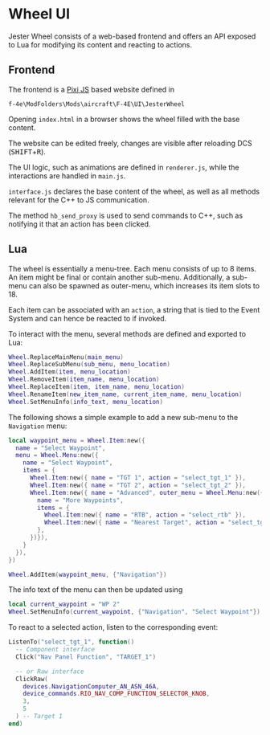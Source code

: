 # Wheel UI

Jester Wheel consists of a web-based frontend and offers an API exposed to Lua
for modifying its content and reacting to actions.

## Frontend

The frontend is a [Pixi JS](https://pixijs.com/) based website defined in

`f-4e\ModFolders\Mods\aircraft\F-4E\UI\JesterWheel`

Opening `index.html` in a browser shows the wheel filled with the base content.

The website can be edited freely, changes are visible after reloading DCS
(<kbd>SHIFT</kbd>+<kbd>R</kbd>).

The UI logic, such as animations are defined in `renderer.js`, while the
interactions are handled in `main.js`.

`interface.js` declares the base content of the wheel, as well as all methods
relevant for the C++ to JS communication.

The method `hb_send_proxy` is used to send commands to C++, such as notifying it
that an action has been clicked.

## Lua

The wheel is essentially a menu-tree. Each menu consists of up to 8 items. An
item might be final or contain another sub-menu. Additionally, a sub-menu can
also be spawned as outer-menu, which increases its item slots to 18.

Each item can be associated with an `action`, a string that is tied to the Event
System and can hence be reacted to if invoked.

To interact with the menu, several methods are defined and exported to Lua:

```lua
Wheel.ReplaceMainMenu(main_menu)
Wheel.ReplaceSubMenu(sub_menu, menu_location)
Wheel.AddItem(item, menu_location)
Wheel.RemoveItem(item_name, menu_location)
Wheel.ReplaceItem(item, item_name, menu_location)
Wheel.RenameItem(new_item_name, current_item_name, menu_location)
Wheel.SetMenuInfo(info_text, menu_location)
```

The following shows a simple example to add a new sub-menu to the `Navigation`
menu:

```lua
local waypoint_menu = Wheel.Item:new({
  name = "Select Waypoint",
  menu = Wheel.Menu:new({
    name = "Select Waypoint",
    items = {
      Wheel.Item:new({ name = "TGT 1", action = "select_tgt_1" }),
      Wheel.Item:new({ name = "TGT 2", action = "select_tgt_2" }),
      Wheel.Item:new({ name = "Advanced", outer_menu = Wheel.Menu:new({
        name = "More Waypoints",
        items = {
          Wheel.Item:new({ name = "RTB", action = "select_rtb" }),
          Wheel.Item:new({ name = "Nearest Target", action = "select_tgt" }),
        },
      })}),
    }
  }),
})

Wheel.AddItem(waypoint_menu, {"Navigation"})
```

The info text of the menu can then be updated using

```lua
local current_waypoint = "WP 2"
Wheel.SetMenuInfo(current_waypoint, {"Navigation", "Select Waypoint"})
```

To react to a selected action, listen to the corresponding event:

```lua
ListenTo("select_tgt_1", function()
  -- Component interface
  Click("Nav Panel Function", "TARGET_1")

  -- or Raw interface
  ClickRaw(
    devices.NavigationComputer_AN_ASN_46A,
    device_commands.RIO_NAV_COMP_FUNCTION_SELECTOR_KNOB,
    3,
    5
  ) -- Target 1
end)
```

